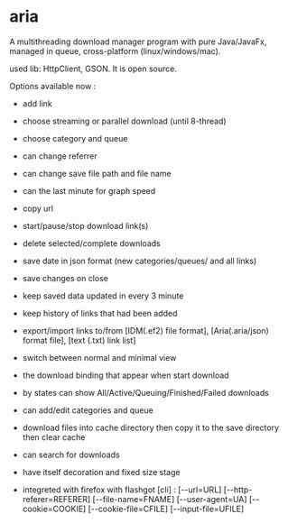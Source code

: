 aria
====

A multithreading download manager program with pure Java/JavaFx,
  managed in queue, cross-platform (linux/windows/mac).

used lib: HttpClient, GSON.
It is open source.

Options available now :
  - add link
  - choose streaming or parallel download (until 8-thread)
  - choose category and queue
  - can change referrer
  - can change save file path and file name
  - can the last minute for graph speed
  - copy url
   
  - start/pause/stop download link(s)
  - delete selected/complete downloads
   
  - save date in json format (new categories/queues/ and all links)
  - save changes on close
  - keep saved data updated in every  3 minute 
  - keep history of links that had been added
  - export/import links to/from [IDM(.ef2) file format], [Aria(.aria/json) format file], [text (.txt) link list]
   
  - switch between  normal and minimal view
  - the download binding that appear when start download 
  - by states can show All/Active/Queuing/Finished/Failed downloads
  - can add/edit categories and queue 
  
  - download files into cache directory then copy it to the save directory then clear cache
  
  - can search for downloads
  - have itself decoration and fixed size stage
  
  - integreted with firefox with flashgot [cli] :
	[--url=URL] [--http-referer=REFERER] [--file-name=FNAME] 
	[--user-agent=UA] [--cookie=COOKIE] [--cookie-file=CFILE] [--input-file=UFILE]

 

